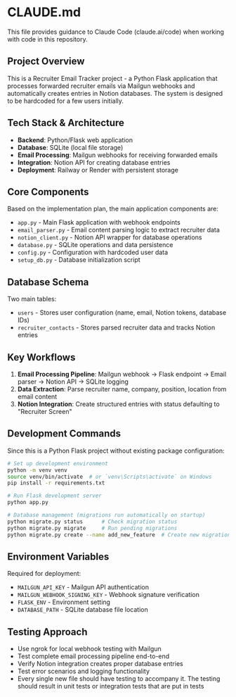# CLAUDE.md

This file provides guidance to Claude Code (claude.ai/code) when working with code in this repository.

## Project Overview

This is a Recruiter Email Tracker project - a Python Flask application that processes forwarded recruiter emails via Mailgun webhooks and automatically creates entries in Notion databases. The system is designed to be hardcoded for a few users initially.

## Tech Stack & Architecture

- **Backend**: Python/Flask web application
- **Database**: SQLite (local file storage)
- **Email Processing**: Mailgun webhooks for receiving forwarded emails
- **Integration**: Notion API for creating database entries
- **Deployment**: Railway or Render with persistent storage

## Core Components

Based on the implementation plan, the main application components are:

- `app.py` - Main Flask application with webhook endpoints
- `email_parser.py` - Email content parsing logic to extract recruiter data
- `notion_client.py` - Notion API wrapper for database operations
- `database.py` - SQLite operations and data persistence
- `config.py` - Configuration with hardcoded user data
- `setup_db.py` - Database initialization script

## Database Schema

Two main tables:
- `users` - Stores user configuration (name, email, Notion tokens, database IDs)
- `recruiter_contacts` - Stores parsed recruiter data and tracks Notion entries

## Key Workflows

1. **Email Processing Pipeline**: Mailgun webhook → Flask endpoint → Email parser → Notion API → SQLite logging
2. **Data Extraction**: Parse recruiter name, company, position, location from email content
3. **Notion Integration**: Create structured entries with status defaulting to "Recruiter Screen"

## Development Commands

Since this is a Python Flask project without existing package configuration:

```bash
# Set up development environment
python -m venv venv
source venv/bin/activate  # or `venv\Scripts\activate` on Windows
pip install -r requirements.txt

# Run Flask development server
python app.py

# Database management (migrations run automatically on startup)
python migrate.py status      # Check migration status
python migrate.py migrate     # Run pending migrations
python migrate.py create --name add_new_feature  # Create new migration
```

## Environment Variables

Required for deployment:
- `MAILGUN_API_KEY` - Mailgun API authentication
- `MAILGUN_WEBHOOK_SIGNING_KEY` - Webhook signature verification
- `FLASK_ENV` - Environment setting
- `DATABASE_PATH` - SQLite database file location

## Testing Approach

- Use ngrok for local webhook testing with Mailgun
- Test complete email processing pipeline end-to-end
- Verify Notion integration creates proper database entries
- Test error scenarios and logging functionality
- Every single new file should have testing to accompany it. The testing should result in unit tests or integration tests that are put in tests